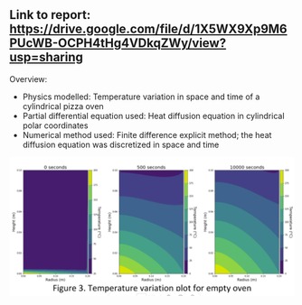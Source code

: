 #

## Link to report: https://drive.google.com/file/d/1X5WX9Xp9M6PUcWB-OCPH4tHg4VDkqZWy/view?usp=sharing

Overview:
- Physics modelled: Temperature variation in space and time of a cylindrical pizza oven
- Partial differential equation used: Heat diffusion equation in cylindrical polar coordinates
- Numerical method used: Finite difference explicit method; the heat diffusion equation was discretized in space and time

![alt text](https://github.com/charlieblindsay/pizza-oven-temperature-distribution/blob/main/images/empty%20oven.png)

